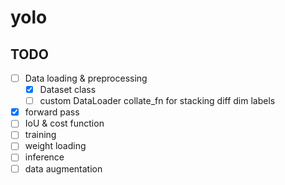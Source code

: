 # yolo

## TODO
- [ ] Data loading & preprocessing
  - [X] Dataset class
  - [ ] custom DataLoader collate_fn for stacking diff dim labels
- [X] forward pass
- [ ] IoU & cost function
- [ ] training
- [ ] weight loading
- [ ] inference
- [ ] data augmentation
